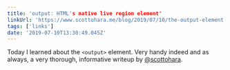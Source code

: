 ```yaml
---
title: 'output: HTML's native live region element'
linkUrl: 'https://www.scottohara.me/blog/2019/07/10/the-output-element.html'
tags: ['links'] 
date: '2019-07-10T13:30:49.045Z'
---
```

Today I learned about the `<output>` element. Very handy indeed and as always, a very thorough, informative writeup by [@scottohara](//twitter.com/scottohara).